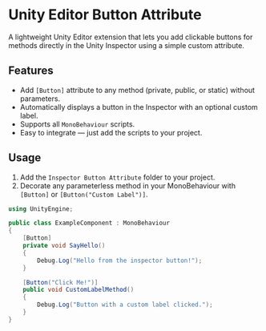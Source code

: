 # Unity Editor Button Attribute

A lightweight Unity Editor extension that lets you add clickable buttons for methods directly in the Unity Inspector using a simple custom attribute.

## Features

- Add `[Button]` attribute to any method (private, public, or static) without parameters.
- Automatically displays a button in the Inspector with an optional custom label.
- Supports all `MonoBehaviour` scripts.
- Easy to integrate — just add the scripts to your project.

## Usage

1. Add the `Inspector Button Attribute` folder to your project.
2. Decorate any parameterless method in your MonoBehaviour with `[Button]` or `[Button("Custom Label")]`.

```csharp
using UnityEngine;

public class ExampleComponent : MonoBehaviour
{
    [Button]
    private void SayHello()
    {
        Debug.Log("Hello from the inspector button!");
    }

    [Button("Click Me!")]
    public void CustomLabelMethod()
    {
        Debug.Log("Button with a custom label clicked.");
    }
}

